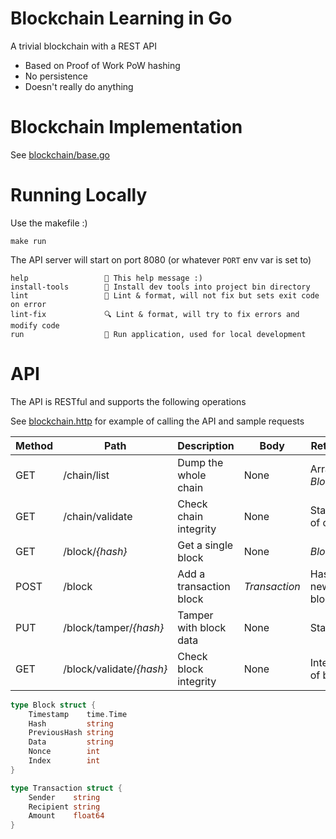 # Blockchain Learning in Go

A trivial blockchain with a REST API

- Based on Proof of Work PoW hashing
- No persistence
- Doesn't really do anything

# Blockchain Implementation

See [blockchain/base.go](./blockchain/base.go)

# Running Locally

Use the makefile :)
```
make run
```

The API server will start on port 8080 (or whatever `PORT` env var is set to)

```text
help                 💬 This help message :)
install-tools        🔮 Install dev tools into project bin directory
lint                 🌟 Lint & format, will not fix but sets exit code on error
lint-fix             🔍 Lint & format, will try to fix errors and modify code
run                  🏃 Run application, used for local development
```

# API

The API is RESTful and supports the following operations

See [blockchain.http](./blockchain.http) for example of calling the API and sample requests

| Method | Path                     | Description             | Body          | Returns            |
| ------ | ------------------------ | ----------------------- | ------------- | ------------------ |
| GET    | /chain/list              | Dump the whole chain    | None          | Array of _Block_   |
| GET    | /chain/validate          | Check chain integrity   | None          | Status of chain    |
| GET    | /block/_{hash}_          | Get a single block      | None          | _Block_            |
| POST   | /block                   | Add a transaction block | _Transaction_ | Hash of new block  |
| PUT    | /block/tamper/_{hash}_   | Tamper with block data  | None          | Status             |
| GET    | /block/validate/_{hash}_ | Check block integrity   | None          | Integrity of block |

```go
type Block struct {
	Timestamp    time.Time
	Hash         string
	PreviousHash string
	Data         string
	Nonce        int
	Index        int
}

type Transaction struct {
	Sender    string
	Recipient string
	Amount    float64
}
```
